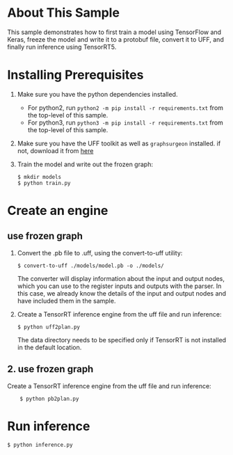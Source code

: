 # About This Sample
This sample demonstrates how to first train a model using TensorFlow and Keras, freeze the model and write it to a protobuf file, convert it to UFF, and finally run inference using TensorRT5.

# Installing Prerequisites
1. Make sure you have the python dependencies installed.
    - For python2, run `python2 -m pip install -r requirements.txt` from the top-level of this sample.
    - For python3, run `python3 -m pip install -r requirements.txt` from the top-level of this sample.
2. Make sure you have the UFF toolkit as well as `graphsurgeon` installed. if not, download it from [here](https://docs.nvidia.com/deeplearning/sdk/tensorrt-install-guide/index.html#installing-tar)

3. Train the model and write out the frozen graph:
    ```
    $ mkdir models
    $ python train.py
    ```
# Create an engine

## use frozen graph
1. Convert the .pb file to .uff, using the convert-to-uff utility:
    ```
    $ convert-to-uff ./models/model.pb -o ./models/
    ```
    The converter will display information about the input and output nodes, which you can use to the register
    inputs and outputs with the parser. In this case, we already know the details of the input and output nodes
    and have included them in the sample.

2. Create a TensorRT inference engine from the uff file and run inference:
    ```
    $ python uff2plan.py
    ```
    The data directory needs to be specified only if TensorRT is not installed in the default location.
    
## 2. use frozen graph
Create a TensorRT inference engine from the uff file and run inference:
```
    $ python pb2plan.py
```
    
 # Run inference
 
 ```bashrc
 $ python inference.py
 ```
 
 
 
 
